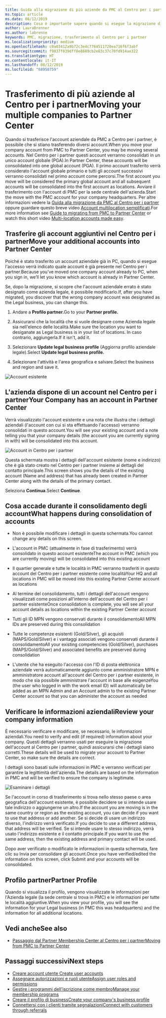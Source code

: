 ```yaml
---
title: Guida alla migrazione di più aziende da PMC al Centro per i partner | Centro per i partner
ms.topic: article
ms.date: 08/12/2019
description: Cosa è importante sapere quando si esegue la migrazione di più aziende da PMC al Centro per i partner
author: LauraBrenner
ms.author: labrenne
keywords: PMC, migrazione, trasferimento al Centro per i partner
ms.localizationpriority: medium
ms.openlocfilehash: c0a03412a9b72c3e4c7784511720ea716f6f3abf
ms.sourcegitcommit: f9837f839dff8e8889cb2e83c37c70fd914ae322
ms.translationtype: HT
ms.contentlocale: it-IT
ms.lasthandoff: 08/12/2019
ms.locfileid: "68958759"
---
```

# <a name="moving-your-multiple-companies-to-partner-center"></a><span data-ttu-id="2957c-104">Trasferimento di più aziende al Centro per i partner</span><span class="sxs-lookup"><span data-stu-id="2957c-104">Moving your multiple companies to Partner Center</span></span>

<span data-ttu-id="2957c-105">Quando si trasferisce l'account aziendale da PMC a Centro per i partner, è possibile che si stiano trasferendo diversi account.</span><span class="sxs-lookup"><span data-stu-id="2957c-105">When you move your company account from PMC to Partner Center, you may be moving several accounts.</span></span> <span data-ttu-id="2957c-106">Nel Centro per i partner questi account verranno consolidati in un unico account globale (PGA).</span><span class="sxs-lookup"><span data-stu-id="2957c-106">In Partner Center, these accounts will be consolidated into one global account (PGA).</span></span> <span data-ttu-id="2957c-107">Il primo account trasferito verrà considerato l'account globale primario e tutti gli account successivi verranno consolidati nel primo account come percorsi.</span><span class="sxs-lookup"><span data-stu-id="2957c-107">The first account you move will be considered the primary global account and all subsequent accounts will be consolidated into the first account as locations.</span></span> <span data-ttu-id="2957c-108">Avviare il trasferimento con l'account di PMC per la sede centrale dell'azienda.</span><span class="sxs-lookup"><span data-stu-id="2957c-108">Start the move with the PMC account for your company headquarters.</span></span> <span data-ttu-id="2957c-109">Per altre informazioni vedere la [Guida alla migrazione da PMC al Centro per i partner](guide-to-migration.md) oppure guardare questo breve video [Account multilocation semplificati](https://vimeo.com/290335248).</span><span class="sxs-lookup"><span data-stu-id="2957c-109">For more information see [Guide to migrating from PMC to Partner Center](guide-to-migration.md) or watch this short video [Multi-location accounts made easy](https://vimeo.com/290335248).</span></span>

## <a name="move-your-additional-accounts-into-partner-center"></a><span data-ttu-id="2957c-110">Trasferire gli account aggiuntivi nel Centro per i partner</span><span class="sxs-lookup"><span data-stu-id="2957c-110">Move your additional accounts into Partner Center</span></span> 

<span data-ttu-id="2957c-111">Poiché è stato trasferito un account aziendale già in PC, quando si esegue l'accesso verrà indicato quale account è già presente nel Centro per i partner.</span><span class="sxs-lookup"><span data-stu-id="2957c-111">Because you’ve moved one company account already to PC, when you sign in, we’ll let you know which account is already in Partner Center.</span></span> 


<span data-ttu-id="2957c-112">Se, dopo la migrazione, si scopre che l'account aziendale errato è stato designato come azienda legale, è possibile modificarlo.</span><span class="sxs-lookup"><span data-stu-id="2957c-112">If, after you have migrated, you discover that the wrong company account was designated as the Legal business, you can change this.</span></span>

1. <span data-ttu-id="2957c-113">Andare a **Profilo partner.**</span><span class="sxs-lookup"><span data-stu-id="2957c-113">Go to your **Partner profile.**</span></span>

2. <span data-ttu-id="2957c-114">Assicurarsi che la località che si vuole designare come Azienda legale sia nell'elenco delle località.</span><span class="sxs-lookup"><span data-stu-id="2957c-114">Make sure the location you want to desiganate as Legal business is in your list of locations.</span></span> <span data-ttu-id="2957c-115">In caso contrario, aggiungerla.</span><span class="sxs-lookup"><span data-stu-id="2957c-115">If it isn't, add it.</span></span>

3. <span data-ttu-id="2957c-116">Selezionare **Update legal business profile** (Aggiorna profilo aziendale legale).</span><span class="sxs-lookup"><span data-stu-id="2957c-116">Select **Update legal business profile.**</span></span>

4. <span data-ttu-id="2957c-117">Selezionare l'attività e l'area geografica e salvare.</span><span class="sxs-lookup"><span data-stu-id="2957c-117">Select the business and region and save it.</span></span>

![Account esistente](images/migration/accountwithus.png)

## <a name="your-company-has-an-account-in-partner-center"></a><span data-ttu-id="2957c-119">L'azienda dispone di un account nel Centro per i partner</span><span class="sxs-lookup"><span data-stu-id="2957c-119">Your Company has an account in Partner Center</span></span>

<span data-ttu-id="2957c-120">Verrà visualizzato l'account esistente e una nota che illustra che i dettagli aziendali (l'account con cui si sta effettuando l'accesso) verranno consolidati in questo account.</span><span class="sxs-lookup"><span data-stu-id="2957c-120">You will see your existing account and a note telling you that your company details (the account you are currently signing in with) will be consolidated into this account.</span></span>

![Account in Centro per i partner](images/migration/existingaccount2.png)

<span data-ttu-id="2957c-122">Questa schermata mostra i dettagli dell'account esistente (nome e indirizzo) che è già stato creato nel Centro per i partner insieme ai dettagli del contatto principale.</span><span class="sxs-lookup"><span data-stu-id="2957c-122">This screen shows you the details of the existing account (Name and address) that has already been created in Partner Center along with the details of the primary contact.</span></span> 

<span data-ttu-id="2957c-123">Seleziona **Continua**.</span><span class="sxs-lookup"><span data-stu-id="2957c-123">Select **Continue**.</span></span>

## <a name="what-happens-during-consolidation-of-accounts"></a><span data-ttu-id="2957c-124">Cosa accade durante il consolidamento degli account</span><span class="sxs-lookup"><span data-stu-id="2957c-124">What happens during consolidation of accounts</span></span>

- <span data-ttu-id="2957c-125">Non è possibile modificare i dettagli in questa schermata.</span><span class="sxs-lookup"><span data-stu-id="2957c-125">You cannot change any details on this screen.</span></span> 

- <span data-ttu-id="2957c-126">L'account in PMC (attualmente in fase di trasferimento) verrà consolidato in questo account esistente</span><span class="sxs-lookup"><span data-stu-id="2957c-126">The account in PMC (which you are currently moving) will be consolidated into this existing account</span></span> 

- <span data-ttu-id="2957c-127">Il quartier generale e tutte le località in PMC verranno trasferiti in questo account del Centro per i partner esistente come località</span><span class="sxs-lookup"><span data-stu-id="2957c-127">Your HQ and all locations in PMC will be moved into this existing Partner Center account as locations</span></span>

- <span data-ttu-id="2957c-128">Al termine del consolidamento, tutti i dettagli dell'account vengono visualizzati come posizioni all'interno dell'account del Centro per i partner esistente</span><span class="sxs-lookup"><span data-stu-id="2957c-128">Once consolidation is complete, you will see all your account details as locations within the existing Partner Center account</span></span> 

- <span data-ttu-id="2957c-129">Tutti gli ID MPN vengono conservati durante il consolidamento</span><span class="sxs-lookup"><span data-stu-id="2957c-129">All MPN IDs are preserved during this consolidation</span></span>

- <span data-ttu-id="2957c-130">Tutte le competenze esistenti (Gold/Silver), gli acquisti (MAPS/Gold/Silver) e i vantaggi associati vengono conservati durante il consolidamento</span><span class="sxs-lookup"><span data-stu-id="2957c-130">All your existing competencies (Gold/Silver), purchases (MAPS/Gold/Silver) and associated benefits are preserved during consolidation</span></span>

- <span data-ttu-id="2957c-131">L'utente che ha eseguito l'accesso con l'ID di posta elettronica aziendale verrà automaticamente aggiunto come amministratore MPN e amministratore account all'account del Centro per i partner esistente, in modo che sia possibile amministrare l'account in base alle esigenze</span><span class="sxs-lookup"><span data-stu-id="2957c-131">You (the user who logged in with the work email ID) will automatically be added as an MPN Admin and an Account admin to the existing Partner Center account so that you can administer the account as needed</span></span> 


## <a name="review-your-company-information"></a><span data-ttu-id="2957c-132">Verificare le informazioni aziendali</span><span class="sxs-lookup"><span data-stu-id="2957c-132">Review your company information</span></span>

<span data-ttu-id="2957c-133">È necessario verificare e modificare, se necessario, le informazioni aziendali.</span><span class="sxs-lookup"><span data-stu-id="2957c-133">You need to verify and edit (if required) information about your company.</span></span> <span data-ttu-id="2957c-134">Questi dettagli verranno usati per eseguire la migrazione dell'account al Centro per i partner, quindi assicurarsi che i dettagli siano corretti.</span><span class="sxs-lookup"><span data-stu-id="2957c-134">These details will be used to migrate your account to Partner Center, so make sure the details are correct.</span></span> 

<span data-ttu-id="2957c-135">I dettagli sono basati sulle informazioni in PMC e verranno verificati per garantire la legittimità dell'azienda.</span><span class="sxs-lookup"><span data-stu-id="2957c-135">The details are based on the information in PMC and will be verified to ensure the company is legitimate.</span></span> 

![Esaminare i dettagli](images/migration/review.png)

<span data-ttu-id="2957c-137">Se l'account in corso di trasferimento si trova nello stesso paese o area geografica dell'account esistente, è possibile decidere se si intende usare tale indirizzo o aggiungerne un altro.</span><span class="sxs-lookup"><span data-stu-id="2957c-137">If the account you are moving is in the same country or region as the existing account, you can decide if you want to use that address or add another.</span></span> <span data-ttu-id="2957c-138">Se si decide di usare un indirizzo diverso, l'indirizzo verrà verificato.</span><span class="sxs-lookup"><span data-stu-id="2957c-138">If you decide to use a different address, that address will be verified.</span></span> <span data-ttu-id="2957c-139">Se si intende usare lo stesso indirizzo, verrà usato l'indirizzo esistente e il contatto principale.</span><span class="sxs-lookup"><span data-stu-id="2957c-139">If you want to use the same address, then the existing address and primary contact will be used.</span></span>

<span data-ttu-id="2957c-140">Dopo aver verificato o modificato le informazioni in questa schermata, fare clic su Invia per consolidare gli account.</span><span class="sxs-lookup"><span data-stu-id="2957c-140">Once you have verified/edited the information on this screen, click Submit and your accounts will be consolidated.</span></span>

## <a name="partner-profile"></a><span data-ttu-id="2957c-141">Profilo partner</span><span class="sxs-lookup"><span data-stu-id="2957c-141">Partner Profile</span></span>

<span data-ttu-id="2957c-142">Quando si visualizza il profilo, vengono visualizzate le informazioni per l'Azienda legale (la sede centrale si trova in PMC) e le informazioni per tutte le località aggiuntive.</span><span class="sxs-lookup"><span data-stu-id="2957c-142">When you view your profile, you will see the information for your Legal business (in PMC this was headquarters) and the information for all additional locations.</span></span>

## <a name="see-also"></a><span data-ttu-id="2957c-143">Vedi anche</span><span class="sxs-lookup"><span data-stu-id="2957c-143">See also</span></span>

- [<span data-ttu-id="2957c-144">Passaggio dal Partner Membership Center al Centro per i partner</span><span class="sxs-lookup"><span data-stu-id="2957c-144">Moving from PMC to Partner Center</span></span>](move-pmc-pc-map.md)

## <a name="next-steps"></a><span data-ttu-id="2957c-145">Passaggi successivi</span><span class="sxs-lookup"><span data-stu-id="2957c-145">Next steps</span></span>

- [<span data-ttu-id="2957c-146">Creare account utente </span><span class="sxs-lookup"><span data-stu-id="2957c-146">Create user accounts </span></span>](create-user-accounts-and-set-permissions.md)
- [<span data-ttu-id="2957c-147">Assegnare autorizzazioni e ruoli utente</span><span class="sxs-lookup"><span data-stu-id="2957c-147">Assign user roles and permissions</span></span>](permissions-overview.md)
- [<span data-ttu-id="2957c-148">Gestire i programmi dell'iscrizione come membro</span><span class="sxs-lookup"><span data-stu-id="2957c-148">Manage your membership programs</span></span>](renew-mpn-offers.md)
- [<span data-ttu-id="2957c-149">Creare il profilo di business</span><span class="sxs-lookup"><span data-stu-id="2957c-149">Create your company's business profile</span></span>](create-a-marketing-profile.md)
- [<span data-ttu-id="2957c-150">Connettersi con i clienti tramite segnalazioni</span><span class="sxs-lookup"><span data-stu-id="2957c-150">Connect with customers through referrals</span></span>](responding-to-referrals.md)
